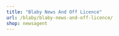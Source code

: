 ```yaml
---
title: "Blaby News And Off Licence"
url: /blaby/blaby-news-and-off-licence/
shop: newsagent
---
```

